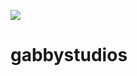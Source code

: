 ![](https://lh6.googleusercontent.com/sysf3zlGE8ayT24kl3jXU8693zQIHt5lhCnE1wnYhwbqXTxz3lDlDJsIweOLmvzeJXMTGd6L1J8CoofJL3SMkvw=w16383)
<h1>gabbystudios</h1>